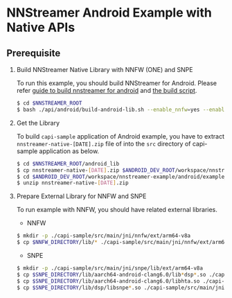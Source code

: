 # NNStreamer Android Example with Native APIs

## Prerequisite

1. Build NNStreamer Native Library with NNFW (ONE) and SNPE

    To run this example, you should build NNStreamer for Android. Please refer [guide to build nnstreamer for android](https://github.com/nnstreamer/nnstreamer/tree/master/api/android) and [the build script](https://github.com/nnstreamer/nnstreamer/blob/master/api/android/build-android-lib.sh).

    ```bash
    $ cd $NNSTREAMER_ROOT
    $ bash ./api/android/build-android-lib.sh --enable_nnfw=yes --enable_snpe=yes
    ```

2. Get the Library

    To build `capi-sample` application of Android example, you have to extract `nnstreamer-native-[DATE].zip` file of into the `src` directory of capi-sample application as below.

    ```bash
    $ cd $NNSTREAMER_ROOT/android_lib
    $ cp nnstreamer-native-[DATE].zip $ANDROID_DEV_ROOT/workspace/nnstreamer-example/android/example_app/capi-sample/src
    $ cd $ANDROID_DEV_ROOT/workspace/nnstreamer-example/android/example_app/capi-sample/src
    $ unzip nnstreamer-native-[DATE].zip
    ```

3. Prepare External Library for NNFW and SNPE

    To run example with NNFW, you should have related external libraries.

    - NNFW

    ```bash
    $ mkdir -p ./capi-sample/src/main/jni/nnfw/ext/arm64-v8a
    $ cp $NNFW_DIRECTORY/lib/* ./capi-sample/src/main/jni/nnfw/ext/arm64-v8a
    ```

    - SNPE

    ```bash
    $ mkdir -p ./capi-sample/src/main/jni/snpe/lib/ext/arm64-v8a
    $ cp $SNPE_DIRECTORY/lib/aarch64-android-clang6.0/lib*dsp*.so ./capi-sample/src/main/jni/snpe/lib/ext/arm64-v8a
    $ cp $SNPE_DIRECTORY/lib/aarch64-android-clang6.0/libhta.so ./capi-sample/src/main/jni/snpe/lib/ext/arm64-v8a
    $ cp $SNPE_DIRECTORY/lib/dsp/libsnpe*.so ./capi-sample/src/main/jni/snpe/lib/ext/arm64-v8a
    ```
